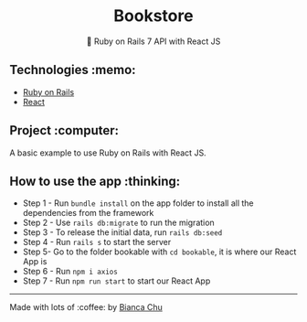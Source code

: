 <h1 align="center">Bookstore</h1>

<p align="center">🚀 Ruby on Rails 7 API with React JS </p>

<h2 tabindex="-1" dir="auto">Technologies :memo:</h2>
<p>
<ul dir="auto">
<li><a href="https://rubyonrails.org" rel="nofollow" target="_blank">Ruby on Rails</a></li>
<li><a href="https://reactjs.org" rel="nofollow" target="_blank">React</a></li>
</ul>
</p>

<h2 tabindex="-1" dir="auto">Project :computer:</h2>
<p>
 A basic example to use Ruby on Rails with React JS.
</p>

<h2 tabindex="-1" dir="auto">How to use the app :thinking:</h2>
<ul dir="auto">
<li>Step 1 - Run <code>bundle install</code> on the app folder to install all the dependencies from the framework </li>
<li>Step 2 - Use <code>rails db:migrate</code> to run the migration</li>
<li>Step 3 - To release the initial data, run <code>rails db:seed</code></li>
<li>Step 4 - Run <code>rails s</code> to start the server</li>
<li>Step 5- Go to the folder bookable with <code>cd bookable</code>, it is where our React App is</li>
<li>Step 6 - Run <code>npm i axios</code></li>
<li>Step 7 - Run <code>npm run start</code> to start our React App</li>
</ul>
<hr>
<p dir="auto">Made with lots of :coffee: by <a href="https://www.linkedin.com/in/bianca-chu/" rel="nofollow" target="_blank">Bianca Chu</a>

